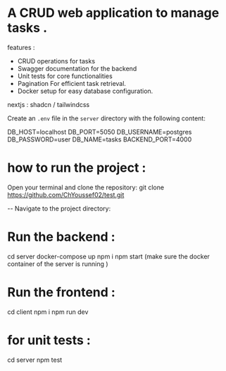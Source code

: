 # A CRUD web application to manage tasks  .
features :
- CRUD operations for tasks
- Swagger documentation for the backend
- Unit tests for core functionalities
- Pagination For efficient task retrieval.
- Docker setup for easy database configuration.

nextjs : shadcn / tailwindcss

Create an `.env` file in the `server` directory with the following content:

DB_HOST=localhost
DB_PORT=5050
DB_USERNAME=postgres
DB_PASSWORD=user
DB_NAME=tasks
BACKEND_PORT=4000


# how to run the project :
Open your terminal and clone the repository:
git clone https://github.com/ChYoussef02/test.git

-- Navigate to the project directory:
# Run the backend :
cd server
docker-compose up
npm i
npm start  (make sure the docker container of the server is running )

# Run the frontend :
cd client
npm i
npm run dev


# for unit tests :
cd server
npm test

